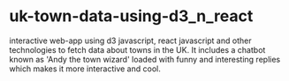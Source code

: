 # uk-town-data-using-d3_n_react
interactive web-app using d3 javascript, react javascript and other technologies to fetch data about towns in the UK. It includes a chatbot known as 'Andy the town wizard' loaded with funny and interesting replies which makes it more interactive and cool.

